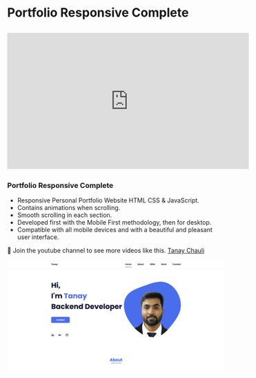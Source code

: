# Portfolio Responsive Complete
## <iframe width="560" height="315" src="https://www.youtube.com/embed/videoseries?si=F0xonXNUXR3WwIJ3&amp;list=PLmpbOouoNZaOW2h4o0MfOAuIR7oli0ioq" title="YouTube video player" frameborder="0" allow="accelerometer; autoplay; clipboard-write; encrypted-media; gyroscope; picture-in-picture; web-share" referrerpolicy="strict-origin-when-cross-origin" allowfullscreen></iframe>
### Portfolio Responsive Complete

- Responsive Personal Portfolio Website HTML CSS & JavaScript.
- Contains animations when scrolling.
- Smooth scrolling in each section.
- Developed first with the Mobile First methodology, then for desktop.
- Compatible with all mobile devices and with a beautiful and pleasant user interface.

💙 Join the youtube channel to see more videos like this. [Tanay Chauli](https://www.youtube.com/@tanaychauli)

![preview img](/preview.png)

